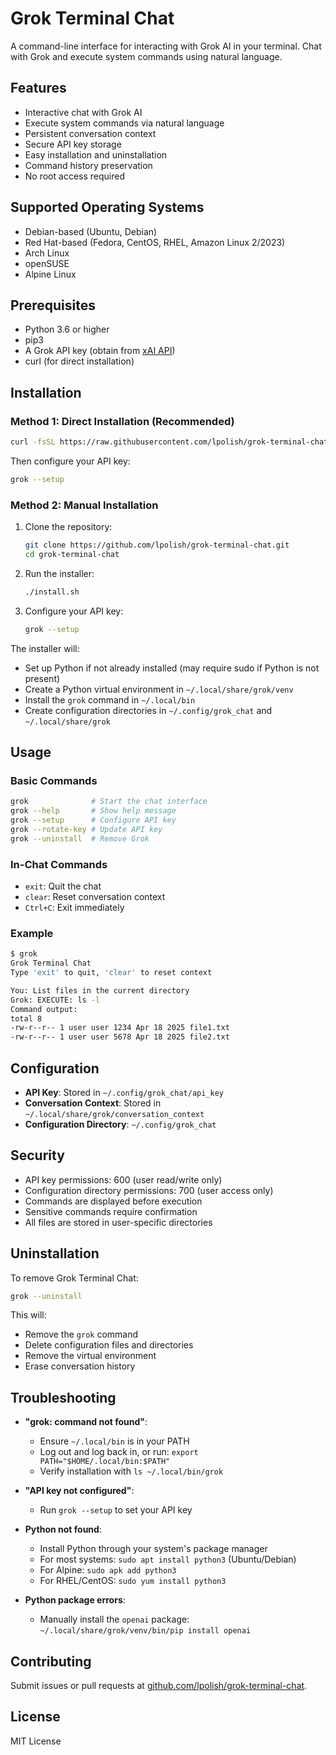 # Grok Terminal Chat

A command-line interface for interacting with Grok AI in your terminal. Chat with Grok and execute system commands using natural language.

## Features

- Interactive chat with Grok AI
- Execute system commands via natural language
- Persistent conversation context
- Secure API key storage
- Easy installation and uninstallation
- Command history preservation
- No root access required

## Supported Operating Systems

- Debian-based (Ubuntu, Debian)
- Red Hat-based (Fedora, CentOS, RHEL, Amazon Linux 2/2023)
- Arch Linux
- openSUSE
- Alpine Linux

## Prerequisites

- Python 3.6 or higher
- pip3
- A Grok API key (obtain from [xAI API](https://x.ai/api))
- curl (for direct installation)

## Installation

### Method 1: Direct Installation (Recommended)

```bash
curl -fsSL https://raw.githubusercontent.com/lpolish/grok-terminal-chat/main/install.sh | bash
```

Then configure your API key:
```bash
grok --setup
```

### Method 2: Manual Installation

1. Clone the repository:
   ```bash
   git clone https://github.com/lpolish/grok-terminal-chat.git
   cd grok-terminal-chat
   ```

2. Run the installer:
   ```bash
   ./install.sh
   ```

3. Configure your API key:
   ```bash
   grok --setup
   ```

The installer will:
- Set up Python if not already installed (may require sudo if Python is not present)
- Create a Python virtual environment in `~/.local/share/grok/venv`
- Install the `grok` command in `~/.local/bin`
- Create configuration directories in `~/.config/grok_chat` and `~/.local/share/grok`

## Usage

### Basic Commands

```bash
grok              # Start the chat interface
grok --help       # Show help message
grok --setup      # Configure API key
grok --rotate-key # Update API key
grok --uninstall  # Remove Grok
```

### In-Chat Commands

- `exit`: Quit the chat
- `clear`: Reset conversation context
- `Ctrl+C`: Exit immediately

### Example

```bash
$ grok
Grok Terminal Chat
Type 'exit' to quit, 'clear' to reset context

You: List files in the current directory
Grok: EXECUTE: ls -l
Command output:
total 8
-rw-r--r-- 1 user user 1234 Apr 18 2025 file1.txt
-rw-r--r-- 1 user user 5678 Apr 18 2025 file2.txt
```

## Configuration

- **API Key**: Stored in `~/.config/grok_chat/api_key`
- **Conversation Context**: Stored in `~/.local/share/grok/conversation_context`
- **Configuration Directory**: `~/.config/grok_chat`

## Security

- API key permissions: 600 (user read/write only)
- Configuration directory permissions: 700 (user access only)
- Commands are displayed before execution
- Sensitive commands require confirmation
- All files are stored in user-specific directories

## Uninstallation

To remove Grok Terminal Chat:

```bash
grok --uninstall
```

This will:
- Remove the `grok` command
- Delete configuration files and directories
- Remove the virtual environment
- Erase conversation history

## Troubleshooting

- **"grok: command not found"**:
  - Ensure `~/.local/bin` is in your PATH
  - Log out and log back in, or run: `export PATH="$HOME/.local/bin:$PATH"`
  - Verify installation with `ls ~/.local/bin/grok`

- **"API key not configured"**:
  - Run `grok --setup` to set your API key

- **Python not found**:
  - Install Python through your system's package manager
  - For most systems: `sudo apt install python3` (Ubuntu/Debian)
  - For Alpine: `sudo apk add python3`
  - For RHEL/CentOS: `sudo yum install python3`

- **Python package errors**:
  - Manually install the `openai` package: `~/.local/share/grok/venv/bin/pip install openai`

## Contributing

Submit issues or pull requests at [github.com/lpolish/grok-terminal-chat](https://github.com/lpolish/grok-terminal-chat).

## License

MIT License
